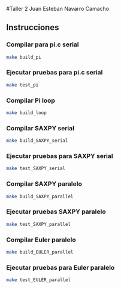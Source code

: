 #Taller 2
Juan Esteban Navarro Camacho

## Instrucciones


### Compilar para pi.c serial
```bash 
make build_pi
```	 
### Ejecutar pruebas para pi.c serial
```bash 
make test_pi
```
### Compilar Pi loop
```bash 
make build_loop
```
### Compilar SAXPY serial
```bash 
make build_SAXPY_serial
```	
### Ejecutar pruebas para SAXPY serial
```bash 
make test_SAXPY_serial
```	
### Compilar SAXPY paralelo
```bash 
make build_SAXPY_parallel
```	
### Ejecutar pruebas SAXPY paralelo
```bash 
make test_SAXPY_parallel
```
### Compilar Euler paralelo
```bash 
make build_EULER_parallel
```
### Ejecutar pruebas para Euler paralelo
```bash 
make test_EULER_parallel
```
